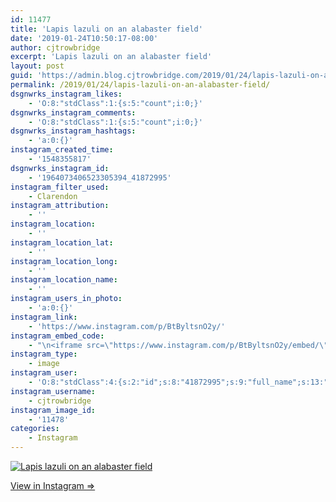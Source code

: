 ```yaml
---
id: 11477
title: 'Lapis lazuli on an alabaster field'
date: '2019-01-24T10:50:17-08:00'
author: cjtrowbridge
excerpt: 'Lapis lazuli on an alabaster field'
layout: post
guid: 'https://admin.blog.cjtrowbridge.com/2019/01/24/lapis-lazuli-on-an-alabaster-field/'
permalink: /2019/01/24/lapis-lazuli-on-an-alabaster-field/
dsgnwrks_instagram_likes:
    - 'O:8:"stdClass":1:{s:5:"count";i:0;}'
dsgnwrks_instagram_comments:
    - 'O:8:"stdClass":1:{s:5:"count";i:0;}'
dsgnwrks_instagram_hashtags:
    - 'a:0:{}'
instagram_created_time:
    - '1548355817'
dsgnwrks_instagram_id:
    - '1964073406523305394_41872995'
instagram_filter_used:
    - Clarendon
instagram_attribution:
    - ''
instagram_location:
    - ''
instagram_location_lat:
    - ''
instagram_location_long:
    - ''
instagram_location_name:
    - ''
instagram_users_in_photo:
    - 'a:0:{}'
instagram_link:
    - 'https://www.instagram.com/p/BtByltsnO2y/'
instagram_embed_code:
    - "\n<iframe src=\"https://www.instagram.com/p/BtByltsnO2y/embed/\" width=\"612\" height=\"710\" frameborder=\"0\" scrolling=\"no\" allowtransparency=\"true\" class=\"insta-image-embed\"></iframe>\n"
instagram_type:
    - image
instagram_user:
    - 'O:8:"stdClass":4:{s:2:"id";s:8:"41872995";s:9:"full_name";s:13:"CJ Trowbridge";s:15:"profile_picture";s:184:"https://scontent.cdninstagram.com/vp/0775d428d94dd24db966978e1f7c4c47/5CF4EA0B/t51.2885-19/s150x150/49719818_1996732167092496_2139941882996719616_n.jpg?_nc_ht=scontent.cdninstagram.com";s:8:"username";s:12:"cjtrowbridge";}'
instagram_username:
    - cjtrowbridge
instagram_image_id:
    - '11478'
categories:
    - Instagram
---
```


[![Lapis lazuli on an alabaster field](https://blog.cjtrowbridge.com/wp-content/uploads/2019/01/lapis-lazuli-on-an-alabaster-1-1.jpg)](https://www.instagram.com/p/BtByltsnO2y/)

[View in Instagram ⇒](https://www.instagram.com/p/BtByltsnO2y/)